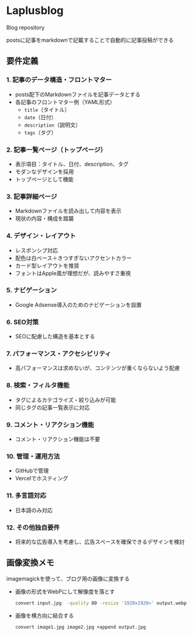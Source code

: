 # Laplusblog

Blog repository

postsに記事をmarkdownで記載することで自動的に記事投稿ができる

## 要件定義

### 1. 記事のデータ構造・フロントマター
- posts配下のMarkdownファイルを記事データとする
- 各記事のフロントマター例（YAML形式）
  - `title`（タイトル）
  - `date`（日付）
  - `description`（説明文）
  - `tags`（タグ）

### 2. 記事一覧ページ（トップページ）
- 表示項目：タイトル、日付、description、タグ
- モダンなデザインを採用
- トップページとして機能

### 3. 記事詳細ページ
- Markdownファイルを読み出して内容を表示
- 現状の内容・構成を踏襲

### 4. デザイン・レイアウト
- レスポンシブ対応
- 配色は白ベース＋きつすぎないアクセントカラー
- カード型レイアウトを推奨
- フォントはApple風が理想だが、読みやすさ重視

### 5. ナビゲーション
- Google Adsense導入のためのナビゲーションを設置

### 6. SEO対策
- SEOに配慮した構造を基本とする

### 7. パフォーマンス・アクセシビリティ
- 高パフォーマンスは求めないが、コンテンツが重くならないよう配慮

### 8. 検索・フィルタ機能
- タグによるカテゴライズ・絞り込みが可能
- 同じタグの記事一覧表示に対応

### 9. コメント・リアクション機能
- コメント・リアクション機能は不要

### 10. 管理・運用方法
- GitHubで管理
- Vercelでホスティング

### 11. 多言語対応
- 日本語のみ対応

### 12. その他独自要件
- 将来的な広告導入を考慮し、広告スペースを確保できるデザインを検討

## 画像変換メモ

imagemagickを使って、ブログ用の画像に変換する

- 画像の形式をWebPにして解像度を落とす

  ```bash
  convert input.jpg  -quality 80 -resize '1920x1920>' output.webp
   ```

- 画像を横方向に結合する

  ```bash
  convert image1.jpg image2.jpg +append output.jpg
  ```
